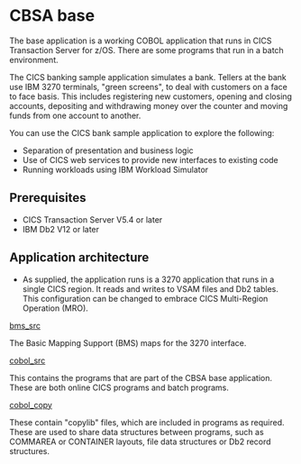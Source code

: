 # CBSA base

The base application is a working COBOL application that runs in CICS Transaction Server for z/OS. There are some programs that run in a batch environment.

The CICS banking sample application simulates a bank. Tellers at the bank use IBM 3270 terminals, "green screens", to deal with customers on a face to face basis. This includes registering new customers, opening and closing accounts, depositing and withdrawing money over the counter and moving funds from one account to another.

You can use the CICS bank sample application to explore the following:

* Separation of presentation and business logic
* Use of CICS web services to provide new interfaces to existing code
* Running workloads using IBM Workload Simulator

## Prerequisites

* CICS Transaction Server V5.4 or later
* IBM Db2 V12 or later

## Application architecture

* As supplied, the application runs is a 3270 application that runs in a single CICS region. It reads and writes to VSAM files and Db2 tables. This configuration can be changed to embrace CICS Multi-Region Operation (MRO).

[bms_src](./bms_src)

The Basic Mapping Support (BMS) maps for the 3270 interface.

[cobol_src](./cobol_src)

This contains the programs that are part of the CBSA base application. These are both online CICS programs and batch programs.

[cobol_copy](./cobol_copy)

These contain "copylib" files, which are included in programs as required. These are used to share data structures between programs, such as COMMAREA or CONTAINER layouts, file data structures or Db2 record structures.